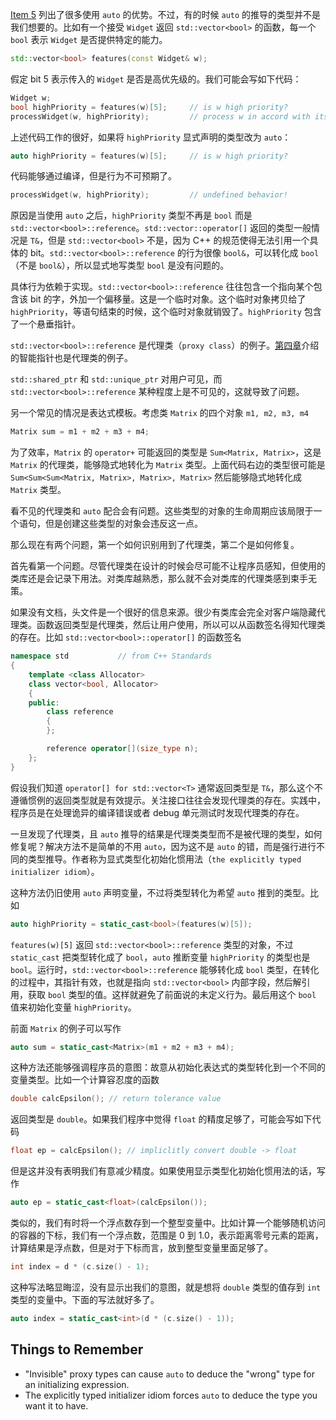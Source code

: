 [Item 5](./05_Prefer_auto_to_explicit_type_declarations.md) 列出了很多使用 `auto` 的优势。不过，有的时候 `auto` 的推导的类型并不是我们想要的。比如有一个接受 `Widget` 返回 `std::vector<bool>` 的函数，每一个 `bool` 表示 `Widget` 是否提供特定的能力。
```cpp
std::vector<bool> features(const Widget& w);
```

假定 bit 5 表示传入的 `Widget` 是否是高优先级的。我们可能会写如下代码：
```cpp
Widget w;
bool highPriority = features(w)[5];     // is w high priority?
processWidget(w, highPriority);         // process w in accord with its priority
```

上述代码工作的很好，如果将 `highPriority` 显式声明的类型改为 `auto`：
```cpp
auto highPriority = features(w)[5];     // is w high priority?
```

代码能够通过编译，但是行为不可预期了。
```cpp
processWidget(w, highPriority);         // undefined behavior!
```

原因是当使用 `auto` 之后，`highPriority` 类型不再是 `bool` 而是 `std::vector<bool>::reference`。`std::vector::operator[]` 返回的类型一般情况是 `T&`，但是 `std::vector<bool>` 不是，因为 C++ 的规范使得无法引用一个具体的 bit。`std::vector<bool>::reference` 的行为很像 `bool&`，可以转化成 `bool`（不是 `bool&`），所以显式地写类型 `bool` 是没有问题的。

具体行为依赖于实现。`std::vector<bool>::reference` 往往包含一个指向某个包含该 bit 的字，外加一个偏移量。这是一个临时对象。这个临时对象拷贝给了 `highPriority`，等语句结束的时候，这个临时对象就销毁了。`highPriority` 包含了一个悬垂指针。

`std::vector<bool>::reference` 是代理类（`proxy class`）的例子。[第四章](../ch04_Smart_Pointers/README.md)介绍的智能指针也是代理类的例子。

`std::shared_ptr` 和 `std::unique_ptr` 对用户可见，而 `std::vector<bool>::reference` 某种程度上是不可见的，这就导致了问题。

另一个常见的情况是表达式模板。考虑类 `Matrix` 的四个对象 `m1, m2, m3, m4`
```cpp
Matrix sum = m1 + m2 + m3 + m4;
```

为了效率，`Matrix` 的 `operator+` 可能返回的类型是 `Sum<Matrix, Matrix>`，这是 `Matrix` 的代理类，能够隐式地转化为 `Matrix` 类型。上面代码右边的类型很可能是 `Sum<Sum<Sum<Matrix, Matrix>, Matrix>, Matrix>` 然后能够隐式地转化成 `Matrix` 类型。

看不见的代理类和 `auto` 配合会有问题。这些类型的对象的生命周期应该局限于一个语句，但是创建这些类型的对象会违反这一点。

那么现在有两个问题，第一个如何识别用到了代理类，第二个是如何修复。

首先看第一个问题。尽管代理类在设计的时候会尽可能不让程序员感知，但使用的类库还是会记录下用法。对类库越熟悉，那么就不会对类库的代理类感到束手无策。

如果没有文档，头文件是一个很好的信息来源。很少有类库会完全对客户端隐藏代理类。函数返回类型是代理类，然后让用户使用，所以可以从函数签名得知代理类的存在。比如 `std::vector<bool>::operator[]` 的函数签名
```cpp
namespace std           // from C++ Standards
{
    template <class Allocator>
    class vector<bool, Allocator>
    {
    public:
        class reference
        {
        };

        reference operator[](size_type n);
    };
}
```

假设我们知道 `operator[] for std::vector<T>` 通常返回类型是 `T&`，那么这个不遵循惯例的返回类型就是有效提示。关注接口往往会发现代理类的存在。实践中，程序员是在处理诡异的编译错误或者 debug 单元测试时发现代理类的存在。

一旦发现了代理类，且 `auto` 推导的结果是代理类类型而不是被代理的类型，如何修复呢？解决方法不是简单的不用 `auto`，因为这不是 `auto` 的错，而是强行进行不同的类型推导。作者称为显式类型化初始化惯用法（`the explicitly typed initializer idiom`）。

这种方法仍旧使用 `auto` 声明变量，不过将类型转化为希望 `auto` 推到的类型。比如
```cpp
auto highPriority = static_cast<bool>(features(w)[5]);
```

`features(w)[5]` 返回 `std::vector<bool>::reference` 类型的对象，不过 `static_cast` 把类型转化成了 `bool`，`auto` 推断变量 `highPriority` 的类型也是 `bool`。运行时，`std::vector<bool>::reference` 能够转化成 `bool` 类型，在转化的过程中，其指针有效，也就是指向 `std::vector<bool>` 内部字段，然后解引用，获取 `bool` 类型的值。这样就避免了前面说的未定义行为。最后用这个 `bool` 值来初始化变量 `highPriority`。

前面 `Matrix` 的例子可以写作
```cpp
auto sum = static_cast<Matrix>(m1 + m2 + m3 + m4);
```

这种方法还能够强调程序员的意图：故意从初始化表达式的类型转化到一个不同的变量类型。比如一个计算容忍度的函数
```cpp
double calcEpsilon(); // return tolerance value
```

返回类型是 `double`。如果我们程序中觉得 `float` 的精度足够了，可能会写如下代码
```cpp
float ep = calcEpsilon(); // impliclitly convert double -> float
```

但是这并没有表明我们有意减少精度。如果使用显示类型化初始化惯用法的话，写作
```cpp
auto ep = static_cast<float>(calcEpsilon());
```

类似的，我们有时将一个浮点数存到一个整型变量中。比如计算一个能够随机访问的容器的下标，我们有一个浮点数，范围是 0 到 1.0，表示距离零号元素的距离，计算结果是浮点数，但是对于下标而言，放到整型变量里面足够了。
```cpp
int index = d * (c.size() - 1);
```

这种写法略显晦涩，没有显示出我们的意图，就是想将 `double` 类型的值存到 `int` 类型的变量中。下面的写法就好多了。
```cpp
auto index = static_cast<int>(d * (c.size() - 1));
```

## Things to Remember
* "Invisible" proxy types can cause `auto` to deduce the "wrong" type for an initializing expression.
* The explicitly typed initializer idiom forces `auto` to deduce the type you want it to have.
